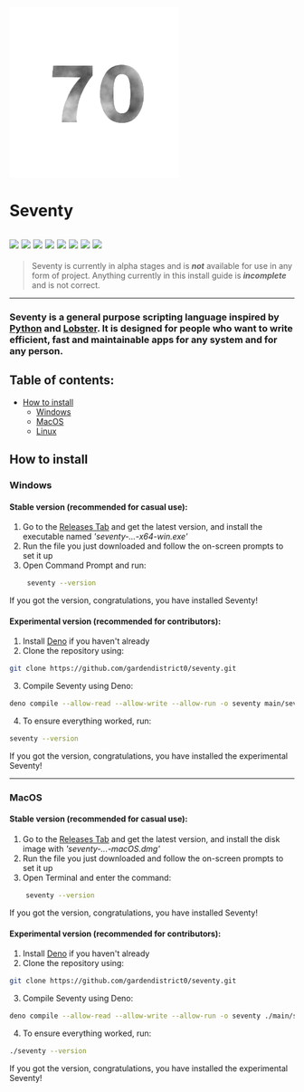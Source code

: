 <img src="docs/assets/seventy.png" width="300" />

# Seventy

![](https://img.shields.io/badge/license-Zlib%2Flibpng-blue)
![](https://img.shields.io/github/v/release/gardendistrict0/seventy?display_name=release&style=flat&link=https%3A%2F%2Fgithub.com%2Fgardendistrict0%2Fseventy%2Freleases)
![](https://img.shields.io/github/last-commit/gardendistrict0/seventy)
![](https://img.shields.io/github/repo-size/gardendistrict0/seventy)
![](https://img.shields.io/github/issues/gardendistrict0/seventy)
![](https://img.shields.io/github/issues-pr/gardendistrict0/seventy)
![](https://img.shields.io/github/contributors/gardendistrict0/seventy)
![](https://img.shields.io/github/commit-activity/m/gardendistrict0/seventy)
---

> Seventy is currently in alpha stages and is ***not*** available for use in any form of project. Anything currently in this install guide is ***incomplete*** and is not correct.
---
### Seventy is a general purpose scripting language inspired by [Python](https://www.python.org) and [Lobster](https://strlen.com/lobster/). It is designed for people who want to write efficient, fast and maintainable apps for any system and for any person.

## Table of contents:
- [How to install](https://github.com/gardendistrict0/seventy#how-to-install)
  - [Windows](https://github.com/gardendistrict0/seventy#windows)
  - [MacOS](https://github.com/gardendistrict0/seventy#macos)
  - [Linux](https://github.com/gardendistrict0/seventy#linux)


## How to install

### Windows
#### Stable version (recommended for casual use):
1. Go to the [Releases Tab](https://github.com/gardendistrict0/seventy/releases) and get the latest version, and install the executable named *'seventy-...-x64-win.exe'*
2. Run the file you just downloaded and follow the on-screen prompts to set it up
3. Open Command Prompt and run:
    ```bash
     seventy --version 
    ```
If you got the version, congratulations, you have installed Seventy!

#### Experimental version (recommended for contributors):
1. Install [Deno](https://deno.land) if you haven't already
2. Clone the repository using:
```bash
git clone https://github.com/gardendistrict0/seventy.git
```

3. Compile Seventy using Deno:
```bash
deno compile --allow-read --allow-write --allow-run -o seventy main/seventy.ts
```

4. To ensure everything worked, run:
```bash
seventy --version
```

If you got the version, congratulations, you have installed the experimental Seventy!

---

### MacOS
#### Stable version (recommended for casual use):
1. Go to the [Releases Tab](https://github.com/gardendistrict0/seventy/releases) and get the latest version, and install the disk image with *'seventy-...-macOS.dmg'*
2. Run the file you just downloaded and follow the on-screen prompts to set it up
3. Open Terminal and enter the command:
```bash
    seventy --version
```
If you got the version, congratulations, you have installed Seventy!

#### Experimental version (recommended for contributors):
1. Install [Deno](https://deno.land) if you haven't already
2. Clone the repository using:
```bash
git clone https://github.com/gardendistrict0/seventy.git
```

3. Compile Seventy using Deno:
```bash
deno compile --allow-read --allow-write --allow-run -o seventy ./main/seventy.ts
```

4. To ensure everything worked, run:
```bash
./seventy --version
```

If you got the version, congratulations, you have installed the experimental Seventy!
